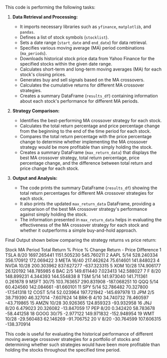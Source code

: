 This code is performing the following tasks:

1. **Data Retrieval and Processing:**
   - It imports necessary libraries such as `yfinance`, `matplotlib`, and `pandas`.
   - Defines a list of stock symbols (`stocklist`).
   - Sets a date range (`start_date` and `end_date`) for data retrieval.
   - Specifies various moving average (MA) period combinations (`ma_periods`).
   - Downloads historical stock price data from Yahoo Finance for the specified stocks within the given date range.
   - Calculates short-term and long-term moving averages (MA) for each stock's closing prices.
   - Generates buy and sell signals based on the MA crossovers.
   - Calculates the cumulative returns for different MA crossover strategies.
   - Creates a summary DataFrame (`results_df`) containing information about each stock's performance for different MA periods.

2. **Strategy Comparison:**
   - Identifies the best-performing MA crossover strategy for each stock.
   - Calculates the total return percentage and price percentage change from the beginning to the end of the time period for each stock.
   - Compares the total return percentage with the price percentage change to determine whether implementing the MA crossover strategy would be more profitable than simply holding the stock.
   - Creates a summary DataFrame (`max_return_data`) that displays the best MA crossover strategy, total return percentage, price percentage change, and the difference between total return and price change for each stock.

3. **Output and Analysis:**
   - The code prints the summary DataFrame (`results_df`) showing the total return percentages for different MA crossover strategies for each stock.
   - It also prints the updated `max_return_data` DataFrame, providing a comparison of the best MA crossover strategy's performance against simply holding the stock.
   - The information presented in `max_return_data` helps in evaluating the effectiveness of the MA crossover strategy for each stock and whether it outperforms a simple buy-and-hold approach.

Final Output shown below comparing the strategy returns vs price return: 

 Stock MA Period  Total Return %  Price % Change  Return - Price Difference
1    TSLA      8/20     1697.265441     1151.505230                 545.760211
2    AAPL      5/14      528.240334      356.170912                 172.069422
3    META     16/40      217.462624       75.614601                 141.848023
4    NVDA     10/28      200.303962      837.627277                -637.323315
5     XOM     10/28      174.906177       26.120192                 148.785985
6     BAC       2/5      149.611440        7.023413                 142.588027
7       F      8/20      148.899231        4.344393                 144.554838
8     TSM      5/14      141.973040      141.711361                   0.261678
9    MSFT     30/75      103.763657      290.831908                -187.068251
10    QQQ      5/14       60.424560      142.084661                 -81.660101
11    SPY      5/14       52.786482       70.327800                 -17.541318
12   COST      5/14       52.023964      197.721942                -145.697978
13    JPM       2/5       38.719390       46.327014                  -7.607624
14  BRK-B      4/10       34.740732       78.460597                 -43.719865
15   AMZN     10/28       30.926365      124.859323                 -93.932958
16    JNJ      8/20        6.479023       20.326082                 -13.847059
17    PEP      8/20        0.342420       58.783678                 -58.441258
18   GOOG     30/75       -2.977122      149.971832                -152.948954
19    WMT     10/28      -29.560483       62.146269                 -91.706752
20      V      8/20      -30.764599      107.606315                -138.370914


This code is useful for evaluating the historical performance of different moving average crossover strategies for a portfolio of stocks and determining whether such strategies would have been more profitable than holding the stocks throughout the specified time period.
